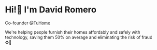 # Hi!👋 I'm David Romero

Co-founder [@TuHome](https://www.tuhome.app/)

We're helping people furnish their homes affordably and safely with technology, saving them 50% on average and eliminating the risk of fraud ♻️💙



